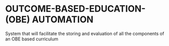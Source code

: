 # OUTCOME-BASED-EDUCATION-(OBE) AUTOMATION
 System that will facilitate the storing and evaluation of  all the components of an OBE based curriculum
